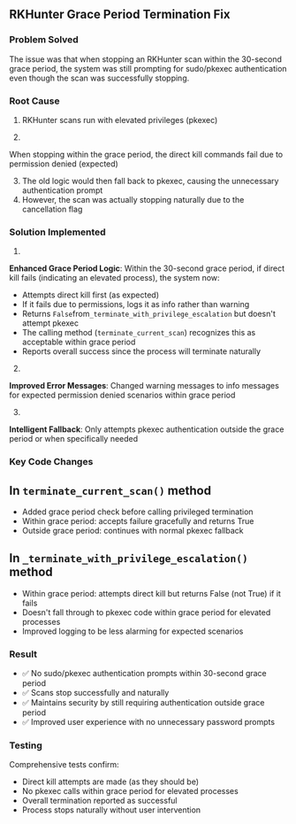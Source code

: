 ## RKHunter Grace Period Termination Fix

### Problem Solved

The issue was that when stopping an RKHunter scan within the 30-second grace period, the system was still prompting for sudo/pkexec authentication even though the scan was successfully stopping.

### Root Cause

1. RKHunter scans run with elevated privileges (pkexec)

2.
When stopping within the grace period, the direct kill commands fail due to permission denied (expected)

3. The old logic would then fall back to pkexec, causing the unnecessary authentication prompt
4. However, the scan was actually stopping naturally due to the cancellation flag

### Solution Implemented

1.

**Enhanced Grace Period Logic**: Within the 30-second grace period, if direct kill fails (indicating an elevated process), the system now:

- Attempts direct kill first (as expected)
- If it fails due to permissions, logs it as info rather than warning
- Returns `False`from`_terminate_with_privilege_escalation` but doesn't attempt pkexec
- The calling method (`terminate_current_scan`) recognizes this as acceptable within grace period
- Reports overall success since the process will terminate naturally

2.

**Improved Error Messages**: Changed warning messages to info messages for expected permission denied scenarios within grace period

3.
**Intelligent Fallback**: Only attempts pkexec authentication outside the grace period or when specifically needed

### Key Code Changes

## In `terminate_current_scan()` method

- Added grace period check before calling privileged termination
- Within grace period: accepts failure gracefully and returns True
- Outside grace period: continues with normal pkexec fallback

## In `_terminate_with_privilege_escalation()` method

- Within grace period: attempts direct kill but returns False (not True) if it fails
- Doesn't fall through to pkexec code within grace period for elevated processes
- Improved logging to be less alarming for expected scenarios

### Result

- ✅ No sudo/pkexec authentication prompts within 30-second grace period
- ✅ Scans stop successfully and naturally
- ✅ Maintains security by still requiring authentication outside grace period
- ✅ Improved user experience with no unnecessary password prompts

### Testing

Comprehensive tests confirm:

- Direct kill attempts are made (as they should be)
- No pkexec calls within grace period for elevated processes
- Overall termination reported as successful
- Process stops naturally without user intervention
